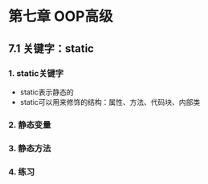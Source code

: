 # 第七章 OOP高级

## 7.1 关键字：static

### 1. static关键字

* static表示静态的
* static可以用来修饰的结构：属性、方法、代码块、内部类

### 2. 静态变量



### 3. 静态方法



### 4. 练习
